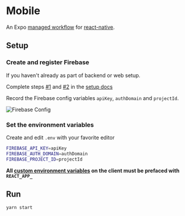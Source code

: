# Mobile

An Expo [managed workflow](https://docs.expo.io/introduction/managed-vs-bare/#managed-workflow) for [react-native](https://reactnative.dev/).

## Setup

### Create and register Firebase

If you haven't already as part of backend or web setup.

Complete steps [#1](https://firebase.google.com/docs/web/setup#create-project) and [#2](https://firebase.google.com/docs/web/setup#register-app) in the [setup docs](https://firebase.google.com/docs/web/setup)

Record the Firebase config variables `apiKey`, `authDomain` and `projectId`.

![Firebase Config](https://raw.githubusercontent.com/tiagob/ts-react-apollo-node/firebase-auth/firebaseConfig.png)

### Set the environment variables

Create and edit `.env` with your favorite editor

```bash
FIREBASE_API_KEY=apiKey
FIREBASE_AUTH_DOMAIN=authDomain
FIREBASE_PROJECT_ID=projectId
```

**All [custom environment variables](https://facebook.github.io/create-react-app/docs/adding-custom-environment-variables) on the client must be prefaced with `REACT_APP_`**

## Run

```bash
yarn start
```

